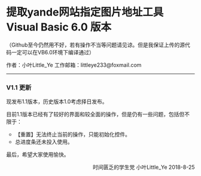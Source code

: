 # 提取yande网站指定图片地址工具 Visual Basic 6.0 版本
<html>
	<body>
		<p>
			（Github至今仍然用不好，若有操作不当等问题请见谅。但是我保证上传的源代码一定可以在VB6.0环境下编译通过）
		</p>
		<p>
			作者：小叶Little_Ye
			工作邮箱：littleye233@foxmail.com
		</p>
		<hr>
		<h3>
			V1.1 更新
		</h3>
		<p>
			现发布1.1版本，历史版本1.0考虑择日发布。
		</p>
		<p>
			目前1.1版本已经有了较好的界面和较全面的操作，但是仍有一些问题，包括但不限于：
			<ul type="circle">
				<li>【重置】无法终止当前的操作，只能初始化控件。</li>
				<li>总进度条还未投入使用。</li>
			</ul>
		</p>
		<p>
			最后，希望大家使用愉快。
		</p>
		<p align="right">
			时间匮乏的学生党
			小叶Little_Ye
			2018-8-25
		</p>
	</body>
